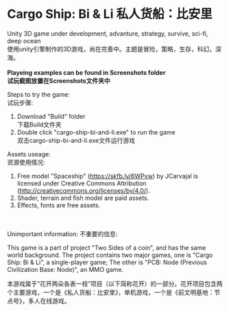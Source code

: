 # Cargo Ship: Bi & Li 私人货船：比安里
 Unity 3D game under development, advanture, strategy, survive, sci-fi, deep ocean  
 使用unity引擎制作的3D游戏，尚在完善中。主题是冒险，策略，生存，科幻，深海。 
<br />
<br />
**Playeing examples can be found in Screenshots folder  
试玩截图放置在Screenshots文件夹中**  

Steps to try the game:  
试玩步骤:  
1. Download "Build" folder  
 下载Build文件夹  
2. Double click "cargo-ship-bi-and-li.exe" to run the game  
 双击cargo-ship-bi-and-li.exe文件运行游戏  

Assets useage:  
资源使用情况:  
1. Free model "Spaceship" (https://skfb.ly/6WPvw) by JCarvajal is licensed under Creative Commons Attribution (http://creativecommons.org/licenses/by/4.0/).  
2. Shader, terrain and fish model are paid assets.  
3. Effects, fonts are free assets.  
<br />
<br />
Unimportant information:  
不重要的信息:  

This game is a part of project "Two Sides of a coin", and has the same world background. The project contains two major games, one is "Cargo Ship: Bi & Li", a single-player game; The other is "PCB: Node (Previous Civilization Base: Node)", an MMO game.  

本游戏属于“花开两朵各表一枝”项目（以下简称花开）的一部分。花开项目包含两个主要游戏，一个是《私人货船：比安里》，单机游戏，一个是《前文明基地：节点号》，多人在线游戏。 

